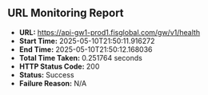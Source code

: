 ## URL Monitoring Report

- **URL:** https://api-gw1-prod1.fisglobal.com/gw/v1/health
- **Start Time:** 2025-05-10T21:50:11.916272
- **End Time:** 2025-05-10T21:50:12.168036
- **Total Time Taken:** 0.251764 seconds
- **HTTP Status Code:** 200
- **Status:** Success
- **Failure Reason:** N/A
